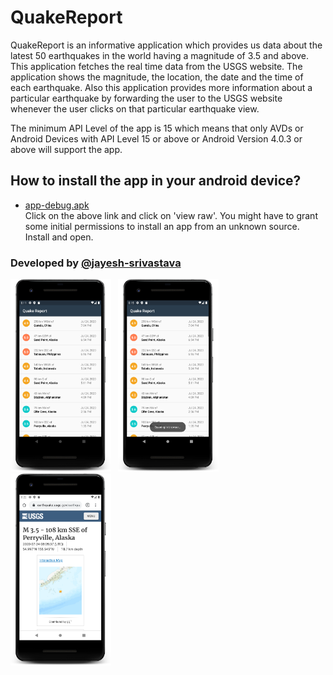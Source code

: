 # QuakeReport

QuakeReport is an informative application which provides us data about the latest 50 earthquakes in the world having a magnitude of 3.5 and above. This application fetches the real time data from the USGS website. The application shows the magnitude, the location, the date and the time of each earthquake. Also this application provides more information about a particular earthquake by forwarding the user to the USGS website whenever the user clicks on that particular earthquake view.

The minimum API Level of the app is 15 which means that only AVDs or Android Devices with API Level 15 or above or Android Version 4.0.3 or above will support the app.


## How to install the app in your android device?
* [app-debug.apk](https://github.com/jayesh-srivastava/QuakeReport-android/blob/master/apk%20file/app-debug.apk)\
Click on the above link and click on 'view raw'. You might have to grant some initial permissions to install an app from an unknown source. Install and open.


### Developed by  [@jayesh-srivastava](https://github.com/jayesh-srivastava)

<img src="/assests/device-2020-07-24-201141.png" width="32%">&ensp; <img src="assests/device-2020-07-24-201549.png" width="32%">&ensp; <img src="assests/device-2020-07-24-202230.png" width="32%">&ensp;
